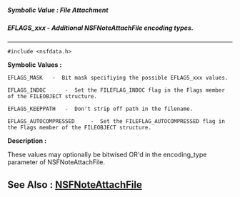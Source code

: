 ##### Symbolic Value : File Attachment
##### EFLAGS_xxx - Additional NSFNoteAttachFile encoding types.
---
```
#include <nsfdata.h>
```

**Symbolic Values :**

	EFLAGS_MASK	  -  Bit mask specifiying the possible EFLAGS_xxx values.

	EFLAGS_INDOC	  -  Set the FILEFLAG_INDOC flag in the Flags member of the FILEOBJECT structure.

	EFLAGS_KEEPPATH	  -  Don't strip off path in the filename.

	EFLAGS_AUTOCOMPRESSED	  -  Set the FILEFLAG_AUTOCOMPRESSED flag in the Flags member of the FILEOBJECT structure.


**Description :**

These values may optionally be bitwised OR'd in the encoding_type parameter of NSFNoteAttachFile.


**See Also :**
[NSFNoteAttachFile](/domino-c-api-docs/reference/Func/NSFNoteAttachFile)
---
